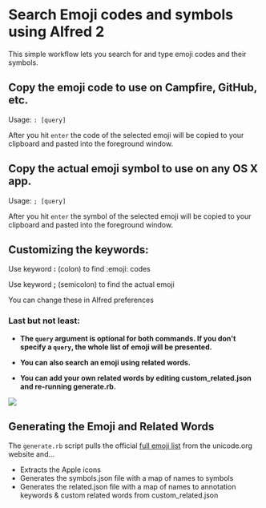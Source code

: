 # Search Emoji codes and symbols using Alfred 2

This simple workflow lets you search for and type emoji codes and their symbols.

## Copy the emoji code to use on Campfire, GitHub, etc.
Usage: `: [query]`

After you hit `enter` the code of the selected emoji will be copied to your
clipboard and pasted into the foreground window.

## Copy the actual emoji symbol to use on any OS X app.
Usage: `; [query]`

After you hit `enter` the symbol of the selected emoji will be copied to your
clipboard and pasted into the foreground window.

## Customizing the keywords:

Use keyword **:** (colon) to find :emoji: codes

Use keyword **;** (semicolon) to find the actual emoji

You can change these in Alfred preferences

### Last but not least:

* __The `query` argument is optional for both commands. If you don't specify a `query`,
the whole list of emoji will be presented.__

* __You can also search an emoji using related words.__

* __You can add your own related words by editing custom_related.json and re-running generate.rb.__

![](http://i.imgur.com/g0GbJUY.png)

## Generating the Emoji and Related Words

The `generate.rb` script pulls the official [full emoji list](http://unicode.org/emoji/charts/full-emoji-list.html) from the unicode.org website and...

- Extracts the Apple icons
- Generates the symbols.json file with a map of names to symbols
- Generates the related.json file with a map of names to annotation keywords & custom related words from custom_related.json
